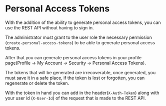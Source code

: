 # Personal Access Tokens

With the addition of the ability to generate personal access tokens,
you can use the REST API without having to sign in.

The administrator must grant to the user role the necessary permission (`create-personal-access-tokens`) to be able to generate personal access tokens.

After that you can generate personal access tokens in your profile page(Profile -> My Account -> Security -> Personal Access Tokens).

The tokens that will be generated are irrecoverable, once generated, you must save it in a safe place,
if the token is lost or forgotten, you can regenerate or delete the token.

With the token in hand you can add in the header(`X-Auth-Token`) along with your user id (`X-User-Id`) of the request that is made to the REST API.